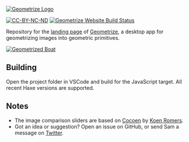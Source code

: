 [![Geometrize Logo](https://github.com/Tw1ddle/geometrize-website/blob/master/screenshots/logo.png?raw=true "Geometrize website logo")](https://www.geometrize.co.uk/)

[![CC-BY-NC-ND](https://licensebuttons.net/l/by-nc-nd/4.0/80x15.png)](https://creativecommons.org/licenses/by-nc-nd/4.0/)
[![Geometrize Website Build Status](https://ci.appveyor.com/api/projects/status/09l5nquksmev8ta4?svg=true)](https://ci.appveyor.com/project/Tw1ddle/geometrize-website)

Repository for the [landing page](https://www.geometrize.co.uk/) of [Geometrize](https://github.com/Tw1ddle/geometrize), a desktop app for geometrizing images into geometric primitives.

[![Geometrized Boat](https://github.com/Tw1ddle/geometrize-website/blob/master/screenshots/boat.png?raw=true "Geometrized Boat, 400 Rotated Ellipses")](https://www.geometrize.co.uk/)

## Building

Open the project folder in VSCode and build for the JavaScript target. All recent Haxe versions are supported.

## Notes
 * The image comparison sliders are based on [Cocoen](https://github.com/koenoe/cocoen) by [Koen Romers](https://github.com/koenoe).
 * Got an idea or suggestion? Open an issue on GitHub, or send Sam a message on [Twitter](https://twitter.com/Sam_Twidale).
